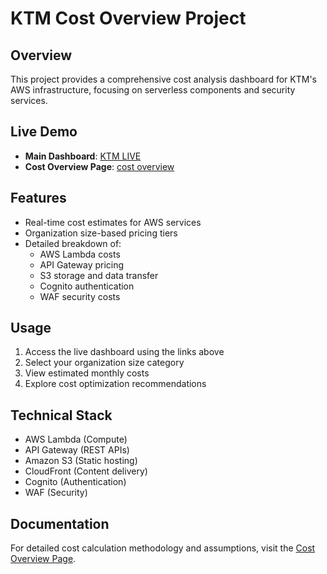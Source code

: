 # KTM Cost Overview Project

## Overview

This project provides a comprehensive cost analysis dashboard for KTM's AWS infrastructure, focusing on serverless components and security services.

## Live Demo

- **Main Dashboard**: [KTM LIVE](https://dangf6yk5kpeq.cloudfront.net)
- **Cost Overview Page**: [cost overview](https://github.io/ktm_cost_overview)

## Features

- Real-time cost estimates for AWS services
- Organization size-based pricing tiers
- Detailed breakdown of:
  - AWS Lambda costs
  - API Gateway pricing
  - S3 storage and data transfer
  - Cognito authentication
  - WAF security costs

## Usage

1. Access the live dashboard using the links above
2. Select your organization size category
3. View estimated monthly costs
4. Explore cost optimization recommendations

## Technical Stack

- AWS Lambda (Compute)
- API Gateway (REST APIs)
- Amazon S3 (Static hosting)
- CloudFront (Content delivery)
- Cognito (Authentication)
- WAF (Security)

## Documentation

For detailed cost calculation methodology and assumptions, visit the [Cost Overview Page](https://github.io/ktm_cost_overview).
